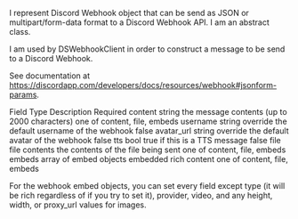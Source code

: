 I represent Discord Webhook object that can be send as JSON or multipart/form-data format to a Discord Webhook API.
I am an abstract class.

I am used by DSWebhookClient in order to construct a message to be send to a Discord Webhook.

See documentation at https://discordapp.com/developers/docs/resources/webhook#jsonform-params.

Field	Type	Description	Required
content	string	the message contents (up to 2000 characters)	one of content, file, embeds
username	string	override the default username of the webhook	false
avatar_url	string	override the default avatar of the webhook	false
tts	bool	true if this is a TTS message	false
file	file contents	the contents of the file being sent	one of content, file, embeds
embeds	array of embed objects	embedded rich content	one of content, file, embeds
			
For the webhook embed objects, you can set every field except type (it will be rich regardless of if you try to set it), provider, video, and any height, width, or proxy_url values for images.